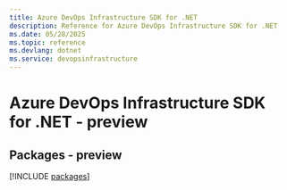 ```yaml
---
title: Azure DevOps Infrastructure SDK for .NET
description: Reference for Azure DevOps Infrastructure SDK for .NET
ms.date: 05/28/2025
ms.topic: reference
ms.devlang: dotnet
ms.service: devopsinfrastructure
---
```

# Azure DevOps Infrastructure SDK for .NET - preview
## Packages - preview
[!INCLUDE [packages](devops-infrastructure-index.md)]